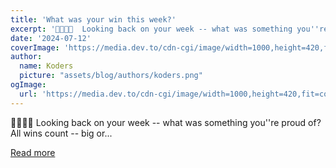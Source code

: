 ```yaml
---
title: 'What was your win this week?'
excerpt: '👋👋👋👋  Looking back on your week -- what was something you''re proud of?  All wins count -- big or...'
date: '2024-07-12'
coverImage: 'https://media.dev.to/cdn-cgi/image/width=1000,height=420,fit=cover,gravity=auto,format=auto/https%3A%2F%2Fdev-to-uploads.s3.amazonaws.com%2Fuploads%2Farticles%2Fsqri8jbfaqpbqz0672p0.jpeg'
author:
  name: Koders
  picture: "assets/blog/authors/koders.png"
ogImage:
  url: 'https://media.dev.to/cdn-cgi/image/width=1000,height=420,fit=cover,gravity=auto,format=auto/https%3A%2F%2Fdev-to-uploads.s3.amazonaws.com%2Fuploads%2Farticles%2Fsqri8jbfaqpbqz0672p0.jpeg'
---
```


👋👋👋👋  Looking back on your week -- what was something you''re proud of?  All wins count -- big or...

[Read more](https://dev.to/devteam/what-was-your-win-this-week-2gej)

